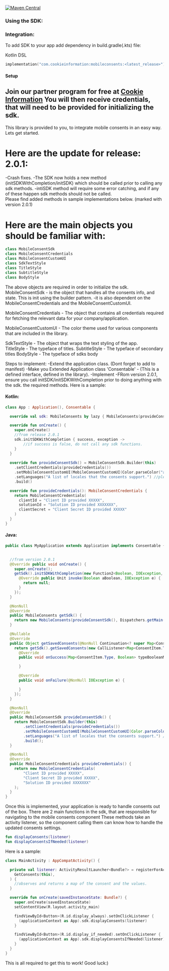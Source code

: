 [![Maven Central](https://img.shields.io/maven-central/v/com.cookieinformation/mobileconsents.svg?label=latest%20release)](https://search.maven.org/artifact/com.cookieinformation/mobileconsents)

### Using the SDK:

### Integration:

To add SDK to your app add dependency in build.gradle(.kts) file:

Kotlin DSL

```kotlin
implementation("com.cookieinformation:mobileconsents:<latest_release>")
```

#### Setup

Join our partner program for free at [Cookie Information](https://cookieinformation.com/)
You will then receive credentials, that will need to be provided for initializing the sdk.
-----------------------------------------
This library is provided to you, to integrate mobile consents in an easy way. Lets get started.

# Here are the update for release: 2.0.1:

-Crash fixes.  -The SDK now holds a new
method (initSDKWithCompletion/initSDK) which should be called prior to calling any sdk methods.  -intiSDK method will require some error catching, and if any of these happen sdk methods should not be called.  
Please find added methods in sample implementations below. (marked with version 2.0.1)

# Here are the main objects you should be familiar with:

```kotlin
class MobileConsentSdk
class MobileConsentCredentials
class MobileConsentCustomUI
class SdkTextStyle
class TitleStyle
class SubtitleStyle
class BodyStyle
```

The above objects are required in order to initialize the sdk. MobileConsentSdk - is the object that handles all the
consents info, and state. This is init using the builder pattern. -it is also dependent on the MobileConsentCredentials
and the MobileConsentCustomUI.

MobileConsentCredentials - The object that contains all credentials required for fetching the relevant data for your
company/application.

MobileConsentCustomUI - The color theme used for various components that are included in the library.

SdkTextStyle - The object that wraps the text styling of the app.  
TitleStyle - The typeface of titles. SubtitleStyle - The typeface of secondary titles BodyStyle - The typeface of sdks
body

Steps to implement:
-Extend the application class. (Dont forget to add to manifest)
-Make you Extended Application class 'Consentable' - (This is a defined interface, defined in the library). -Implement
-FRom version 2.0.1, ensure you call initSDK/initSDKWithCompletion prior to doing anything with the sdk.
the required methods. Here is a sample:

#### Kotlin:

```kotlin
class App : Application(), Consentable {

  override val sdk: MobileConsents by lazy { MobileConsents(provideConsentSdk()) }

  override fun onCreate() {
    super.onCreate()
    //from release 2.0.1
    sdk.initSDKWithCompletion { success, exception -> 
        //if success is false, do not call any sdk functions.
    }
  }
  
  override fun provideConsentSdk() = MobileConsentSdk.Builder(this)
    .setClientCredentials(provideCredentials())
    .setMobileConsentCustomUI(MobileConsentCustomUI(Color.parseColor("any hexcode color string")))
    .setLanguages("A list of locales that the consents support.") //please ensure your consents are set to have the the corresponding translation on the dashboard.
    .build()

  override fun provideCredentials(): MobileConsentCredentials {
    return MobileConsentCredentials(
      clientId = "Client ID provided XXXXX",
      solutionId = "Solution ID provided XXXXXXX",
      clientSecret = "Client Secret ID provided XXXXX"
    )
  }
}
```

#### Java:

```java
public class MyApplication extends Application implements Consentable {

  
  //from version 2.0.1
  @Override public void onCreate() {
    super.onCreate();
    getSdk().initSDKWithCompletion(new Function2<Boolean, IOException, Unit>() {
      @Override public Unit invoke(Boolean aBoolean, IOException e) {
        return null;
      }
    });
  }

  @NonNull
  @Override
  public MobileConsents getSdk() {
    return new MobileConsents(provideConsentSdk(), Dispatchers.getMain());
  }

  @Nullable
  @Override
  public Object getSavedConsents(@NonNull Continuation<? super Map<ConsentItem.Type, Boolean>> continuation) {
    return getSdk().getSavedConsents(new CallListener<Map<ConsentItem.Type, Boolean>>() {
      @Override
      public void onSuccess(Map<ConsentItem.Type, Boolean> typeBooleanMap) {

      }

      @Override
      public void onFailure(@NonNull IOException e) {

      }
    });
  }

  @NonNull
  @Override
  public MobileConsentSdk provideConsentSdk() {
    return MobileConsentSdk.Builder(this)
        .setClientCredentials(provideCredentials())
        .setMobileConsentCustomUI(MobileConsentCustomUI(Color.parseColor("any hexcode color string")))
        .setLanguages("A list of locales that the consents support.") //please ensure your consents are set to have the the corresponding translation on the dashboard.
        .build();
  }

  @NonNull
  @Override
  public MobileConsentCredentials provideCredentials() {
    return new MobileConsentCredentials(
        "Client ID provided XXXXX",
        "Client Secret ID provided XXXXX",
        "Solution ID provided XXXXXXX"
    );
  }
}
```

Once this is implemented, your application is ready to handle consents out of the box. There are 2 main functions in the
sdk, that are responsible for navigating to the mobile consents component These methods take an activity listener, so
the component calling them can know how to handle the updated consents settings.

```kotlin
fun displayConsents(listener)
fun displayConsentsIfNeeded(listener)
```

Here is a sample:

```kotlin
class MainActivity : AppCompatActivity() {

  private val listener: ActivityResultLauncher<Bundle?> = registerForActivityResult(
    GetConsents(this),
  ) {
    //observes and returns a map of the consent and the values.
  }

  override fun onCreate(savedInstanceState: Bundle?) {
    super.onCreate(savedInstanceState)
    setContentView(R.layout.activity_main)

    findViewById<Button>(R.id.display_always).setOnClickListener {
      (applicationContext as App).sdk.displayConsents(listener)
    }

    findViewById<Button>(R.id.display_if_needed).setOnClickListener {
      (applicationContext as App).sdk.displayConsentsIfNeeded(listener)
    }
  }
}
```

This is all required to get this to work!
Good luck:)




